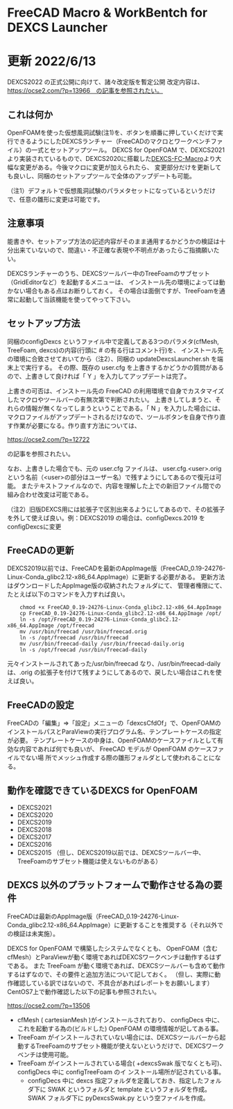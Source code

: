 # FreeCAD Macro & WorkBentch for DEXCS Launcher
# 更新 2022/6/13
DEXCS2022 の正式公開に向けて、諸々改定版を暫定公開
改定内容は、
 https://ocse2.com/?p=13966　の記事を参照されたい。

## これは何か
OpenFOAMを使った仮想風洞試験(注1)を、ボタンを順番に押していくだけで実行できるようにしたDEXCSランチャー（FreeCADのマクロとワークベンチファイル）の一式とセットアップツール。
DEXCS for OpenFOAM で、DEXCS2021より実装されているもので、DEXCS2020に搭載した[DEXCS-FC-Macro](https://gitlab.com/E.Mogura/dexcs-fc-macro)より大幅な変更がある。今後マクロに変更が加えられたら、
変更部分だけを更新しても良いし、同梱のセットアップツールで全体のアップデートも可能。

（注1）デフォルトで仮想風洞試験のパラメタセットになっているというだけで、任意の雛形に変更は可能です。
　　　　
## 注意事項
能書きや、セットアップ方法の記述内容がそのまま通用するかどうかの検証は十分出来ていないので、間違い・不正確な表現や不明点があったらご指摘願いたい。

DEXCSランチャーのうち、DEXCSツールバー中のTreeFoamのサブセット（GridEditorなど）を起動するメニューは、
インストール先の環境によっては動かない場合もある点はお断りしておく。
その場合は面倒ですが、TreeFoamを通常に起動して当該機能を使ってやって下さい。

## セットアップ方法

同梱のconfigDexcs というファイル中で定義してある3つのパラメタ(cfMesh, TreeFoam, dexcs)の内容(行頭に # の有る行はコメント行)を、
インストール先の環境に合致させておいてから（注2）、同梱の updateDexcsLauncher.sh を端末上で実行する。
その際、既存の user.cfg を上書きするかどうかの質問があるので、上書きして良ければ「 Y 」を入力してアップデートは完了。

上書きの可否は、インストール先の FreeCAD の利用環境で自身でカスタマイズしたマクロやツールバーの有無次第で判断されたい。
上書きしてしまうと、それらの情報が無くなってしまうということである。「 N 」を入力した場合には、
マクロファイルがアップデートされるだけなので、ツールボタンを自身で作り直す作業が必要になる。作り直す方法については、

https://ocse2.com/?p=12722

の記事を参照されたい。


なお、上書きした場合でも、元の user.cfg ファイルは、 user.cfg.\<user\>.orig という名前（\<user\>の部分はユーザー名）で残すようにしてあるので復元は可能。
またテキストファイルなので、内容を理解した上での新旧ファイル間での組み合わせ改変は可能である。

（注2）旧版DEXCS用には拡張子で区別出来るようにしてあるので、その拡張子を外して使えば良い。例：DEXCS2019 の場合は、configDexcs.2019 を configDexcsに変更

## FreeCADの更新

DEXCS2019以前では、FreeCADを最新のAppImage版（FreeCAD_0.19-24276-Linux-Conda_glibc2.12-x86_64.AppImage）に更新する必要がある。
更新方法はダウンロードしたAppImage版の収納されたフォルダにて、
管理者権限にて、たとえば以下のコマンドを入力すれば良い。
```
	chmod +x FreeCAD_0.19-24276-Linux-Conda_glibc2.12-x86_64.AppImage
	cp FreeCAD_0.19-24276-Linux-Conda_glibc2.12-x86_64.AppImage /opt/
	ln -s /opt/FreeCAD_0.19-24276-Linux-Conda_glibc2.12-x86_64.AppImage /opt/freecad 
	mv /usr/bin/freecad /usr/bin/freecad.orig
	ln -s /opt/freecad /usr/bin/freecad
	mv /usr/bin/freecad-daily /usr/bin/freecad-daily.orig
	ln -s /opt/freecad /usr/bin/freecad-daily
```
元々インストールされてあった/usr/bin/freecad なり、/usr/bin/freecad-dailyは、.orig の拡張子を付けて残すようにしてあるので、戻したい場合はこれを使えば良い。 

## FreeCADの設定
FreeCADの「編集」⇒「設定」メニューの「dexcsCfdOf」で、OpenFOAMのインストールパスとParaViewの実行プログラム名、テンプレートケースの指定が必要。
テンプレートケースの中身は、OpenFOAMのケースファイルとして有効な内容であれば何でも良いが、 FreeCAD モデルが OpenFOAM のケースファイルでない場
所でメッシュ作成する際の雛形フォルダとして使われることになる。

## 動作を確認できているDEXCS for OpenFOAM

* DEXCS2021
* DEXCS2020
* DEXCS2019
* DEXCS2018
* DEXCS2017
* DEXCS2016
* DEXCS2015
（但し、DEXCS2019以前では、DEXCSツールバー中、TreeFoamのサブセット機能は使えないものがある）

## DEXCS 以外のプラットフォームで動作させる為の要件
FreeCADは最新のAppImage版（FreeCAD_0.19-24276-Linux-Conda_glibc2.12-x86_64.AppImage）に更新することを推奨する（それ以外での検証は未実施）。

DEXCS for OpenFOAM で構築したシステムでなくとも、
OpenFOAM（含むcfMesh）とParaViewが動く環境であればDEXCSワークベンチは動作するはずである。
また TreeFoam が動く環境であれば、DEXCSツールバーも含めて動作するはずなので、その要件と追加方法について記しておく。
（但し、実際に動作確認している訳ではないので、不具合があればレポートをお願いします）
CentOS7上で動作確認した以下の記事も参照されたい。

https://ocse2.com/?p=13506

* cfMesh ( cartesianMesh )がインストールされており、 configDecs 中に、これを起動する為の(ビルドした)
OpenFOAM の環境情報が記してある事。
* TreeFoam がインストールされていない場合には、DEXCSツールバーから起動するTreeFoamのサブセット機能が使えないというだけで、DEXCSワークベンチは使用可能。
* TreeFoam がインストールされている場合( +dexcsSwak 版でなくとも可)、 configDecs 中に configTreeFoam のイ
ンストール場所が記されている事。
	* configDecs 中に dexcs 指定フォルダを定義しておき、指定したフォルダ下に SWAK というフォルダと template
というフォルダを作成。 SWAK フォルダ下に pyDexcsSwak.py という空ファイルを作成。



